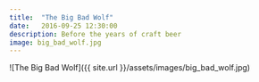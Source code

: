```yaml
---
title:  "The Big Bad Wolf"
date:   2016-09-25 12:30:00
description: Before the years of craft beer
image: big_bad_wolf.jpg
---
```


![The Big Bad Wolf]({{ site.url }}/assets/images/big_bad_wolf.jpg)

